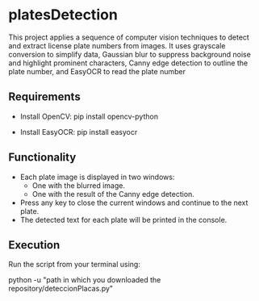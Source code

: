 # platesDetection
This project applies a sequence of computer vision techniques to detect and extract license plate numbers from images. It uses grayscale conversion to simplify data, Gaussian blur to suppress background noise and highlight prominent characters, Canny edge detection to outline the plate number, and EasyOCR to read the plate number

## Requirements

- Install OpenCV:
pip install opencv-python

- Install EasyOCR:
pip install easyocr

## Functionality

- Each plate image is displayed in two windows:
  - One with the blurred image.
  - One with the result of the Canny edge detection.
- Press any key to close the current windows and continue to the next plate.
- The detected text for each plate will be printed in the console.

## Execution

Run the script from your terminal using:

python -u "path in which you downloaded the repository/deteccionPlacas.py" 
